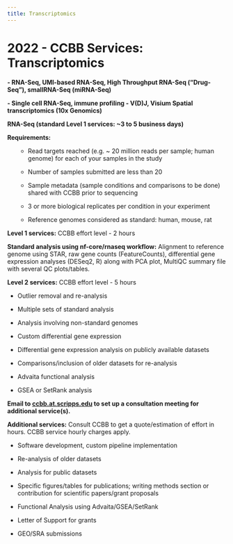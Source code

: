 ```yaml
---
title: Transcriptomics
---
```


# 2022 - CCBB Services: Transcriptomics

**- RNA-Seq, UMI-based RNA-Seq, High Throughput RNA-Seq (“Drug-Seq”),
smallRNA-Seq (miRNA-Seq)**

**- Single cell RNA-Seq, immune profiling - V(D)J, Visium Spatial
transcriptomics (10x Genomics)**

**RNA-Seq (standard Level 1 services: ~3 to 5 business days)**

**Requirements:**
<ol>

-   Read targets reached (e.g. ~ 20 million reads per sample; human
    genome) for each of your samples in the study

-   Number of samples submitted are less than 20

-   Sample metadata (sample conditions and comparisons to be done)
    shared with CCBB prior to sequencing

-   3 or more biological replicates per condition in your experiment

-   Reference genomes considered as standard: human, mouse, rat

</ol>

**Level 1 services:** CCBB effort level - 2 hours

**Standard analysis using nf-core/rnaseq workflow:** Alignment to
reference genome using STAR, raw gene counts (FeatureCounts),
differential gene expression analyses (DESeq2, R) along with PCA plot,
MultiQC summary file with several QC plots/tables.

**Level 2 services:** CCBB effort level - 5 hours

-   Outlier removal and re-analysis

-   Multiple sets of standard analysis

-   Analysis involving non-standard genomes

-   Custom differential gene expression

-   Differential gene expression analysis on publicly available datasets

-   Comparisons/inclusion of older datasets for re-analysis

-   Advaita functional analysis

-   GSEA or SetRank analysis

<!-- The content continues similarly for UMI-based RNA-Seq, High Throughput RNA-Seq, SmallRNA-Seq, and Single cell RNA-Seq -->
<!-- Skipping to the end for Additional services -->

**Email to <a href="mailto:ccbb.at.scripps.edu">ccbb.at.scripps.edu</a>
to set up a consultation meeting for additional service(s).**

**Additional services:** Consult CCBB to get a quote/estimation of
effort in hours. CCBB service hourly charges apply.

-   Software development, custom pipeline implementation

-   Re-analysis of older datasets

-   Analysis for public datasets

-   Specific figures/tables for publications; writing methods section or
    contribution for scientific papers/grant proposals

-   Functional Analysis using Advaita/GSEA/SetRank

-   Letter of Support for grants

-   GEO/SRA submissions
